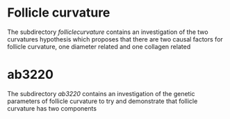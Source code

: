 # Follicle curvature #
The subdirectory _folliclecurvature_ contains an investigation of the two curvatures hypothesis which proposes that there are two causal factors for follicle curvature, one diameter related and one collagen related

# ab3220 #
The subdirectory _ab3220_ contains an investigation of the genetic parameters of follicle curvature to try and demonstrate that follicle curvature has two components
